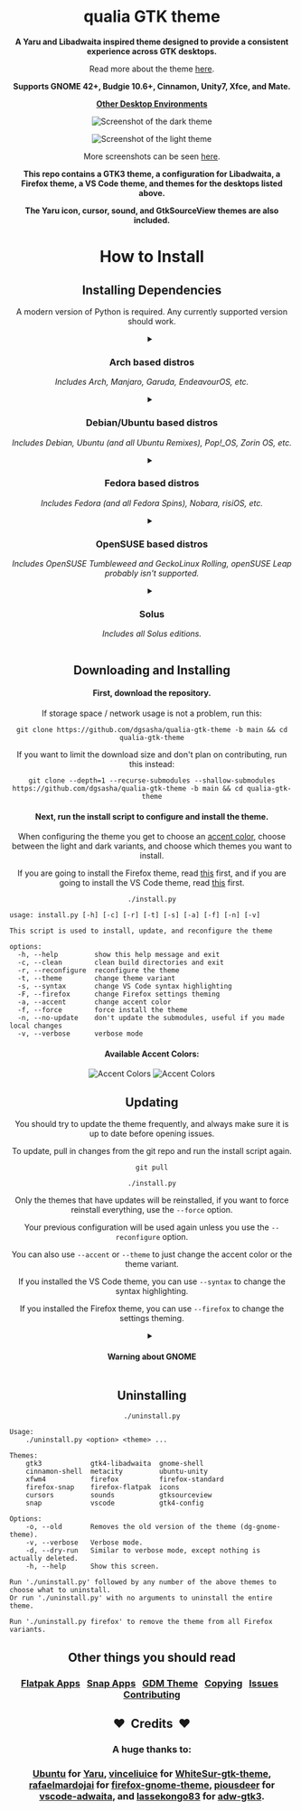 <div align="center">

# qualia GTK theme
**A Yaru and Libadwaita inspired theme designed to provide a consistent experience across GTK desktops.**

Read more about the theme [here](https://github.com/dgsasha/qualia-gtk-theme/wiki/About).

**Supports GNOME 42+, Budgie 10.6+, Cinnamon, Unity7, Xfce, and Mate.**

**[Other Desktop Environments](https://github.com/dgsasha/qualia-gtk-theme/wiki/Other-Desktop-Environments)**

![Screenshot of the dark theme](.github/images/dark.png)

![Screenshot of the light theme](.github/images/light.png)

More screenshots can be seen [here](https://github.com/dgsasha/qualia-gtk-theme/wiki/Screenshots).

**This repo contains a GTK3 theme, a configuration for Libadwaita, a Firefox theme, a VS Code theme, and themes for the desktops listed above.**
  
**The Yaru icon, cursor, sound, and GtkSourceView themes are also included.**

# How to Install

## Installing Dependencies

A modern version of Python is required. Any currently supported version should work.

<details>
<summary>

### Arch based distros
*Includes Arch, Manjaro, Garuda, EndeavourOS, etc.*

</summary>

```
sudo pacman -S sassc git ninja meson rsync
```

**If using GNOME, also run this and then log out and log back in:**

```
sudo pacman -S gnome-shell-extensions
```

</details>

<details>
<summary>

### Debian/Ubuntu based distros
*Includes Debian, Ubuntu (and all Ubuntu Remixes), Pop!_OS, Zorin OS, etc.*

</summary>

<details>
<summary>

#### Debian base >= 'bookworm' or Ubuntu base >= 22.04
*Also includes [bullseye-backports](https://backports.debian.org/Instructions/) and Debian branches like sid/testing.*

</summary>

```
sudo apt-get install sassc git ninja-build meson
```

**If using GNOME, also run this and then log out and log back in:**

```
sudo apt-get install gnome-shell-extensions
```

</details>

<details>
<summary>

#### Debian base <= 'bullseye' or Ubuntu base <= 20.04
*Includes some Ubuntu based distros like Zorin OS.*

*The GNOME Shell theme will not work on distros this old.*

</summary>

```
sudo apt-get install sassc git python3-pip
```
```
sudo pip install meson ninja
```
**If using GNOME, also run this and then log out and log back in:**
```
sudo apt-get install gnome-shell-extensions
```

</details>

</details>

<details>
<summary>

### Fedora based distros
*Includes Fedora (and all Fedora Spins), Nobara, risiOS, etc.*

</summary>

```
sudo dnf install sassc git ninja-build meson
```

**If using GNOME, also run this and then log out and log back in:**

```
sudo dnf install gnome-shell-extension-user-theme
```

</details>

<details>
<summary>

### OpenSUSE based distros
*Includes OpenSUSE Tumbleweed and GeckoLinux Rolling, openSUSE Leap probably isn't supported.*

</summary>

```
sudo zypper install sassc git ninja meson
```

**If using GNOME, also run this and then log out and log back in:**

```
sudo zypper install gnome-shell-extension-user-theme
```

</details>

<details>
<summary>

### Solus
*Includes all Solus editions.*

</summary>

```
sudo eopkg install sassc git ninja meson rsync gnome-shell-extensions
```

**If using GNOME, also run this and then log out and log back in:**

```
sudo eopkg install gnome-shell-extensions
```

</details>

## Downloading and Installing

#### First, download the repository.

If storage space / network usage is not a problem, run this:
```
git clone https://github.com/dgsasha/qualia-gtk-theme -b main && cd qualia-gtk-theme
```
If you want to limit the download size and don't plan on contributing, run this instead:
```
git clone --depth=1 --recurse-submodules --shallow-submodules https://github.com/dgsasha/qualia-gtk-theme -b main && cd qualia-gtk-theme
```

#### Next, run the install script to configure and install the theme.

When configuring the theme you get to choose an [accent color](#available-accent-colors), choose between the light and dark variants, and choose which themes you want to install.

If you are going to install the Firefox theme, read [this](https://github.com/dgsasha/qualia-gtk-theme/wiki/Firefox-Theme) first, and if you are going to install the VS Code theme, read [this](https://github.com/dgsasha/qualia-gtk-theme/wiki/VS-Code-Theme) first.

```
./install.py
```

</div>

```
usage: install.py [-h] [-c] [-r] [-t] [-s] [-a] [-f] [-n] [-v]

This script is used to install, update, and reconfigure the theme

options:
  -h, --help         show this help message and exit
  -c, --clean        clean build directories and exit
  -r, --reconfigure  reconfigure the theme
  -t, --theme        change theme variant
  -s, --syntax       change VS Code syntax highlighting
  -F, --firefox      change Firefox settings theming
  -a, --accent       change accent color
  -f, --force        force install the theme
  -n, --no-update    don't update the submodules, useful if you made local changes
  -v, --verbose      verbose mode
```

<div align="center">

#### Available Accent Colors:
![Accent Colors](.github/images/accents-dark.svg#gh-dark-mode-only)
![Accent Colors](.github/images/accents-light.svg#gh-light-mode-only)

## Updating

You should try to update the theme frequently, and always make sure it is up to date before opening issues.

To update, pull in changes from the git repo and run the install script again.

```
git pull
```
```
./install.py
```

Only the themes that have updates will be reinstalled, if you want to force reinstall everything, use the `--force` option.

Your previous configuration will be used again unless you use the `--reconfigure` option.

You can also use `--accent` or `--theme` to just change the accent color or the theme variant.

If you installed the VS Code theme, you can use `--syntax` to change the syntax highlighting.

If you installed the Firefox theme, you can use `--firefox` to change the settings theming.

<details>
<summary>

#### Warning about GNOME

</summary>

The GNOME Shell often changes a lot between major releases. For this reason you will always need to run `./install.py` after updating GNOME to make sure the latest version of the theme is installed. You should probably do this for other desktops as well, just in case there are changes.

You should also probably avoid using alpha builds of GNOME because I might not have the theme updated to support them yet.

</details>

## Uninstalling
```
./uninstall.py
```

</div>

```
Usage:
    ./uninstall.py <option> <theme> ...

Themes:
    gtk3            gtk4-libadwaita  gnome-shell
    cinnamon-shell  metacity         ubuntu-unity
    xfwm4           firefox          firefox-standard
    firefox-snap    firefox-flatpak  icons
    cursors         sounds           gtksourceview
    snap            vscode           gtk4-config

Options:
    -o, --old       Removes the old version of the theme (dg-gnome-theme).
    -v, --verbose   Verbose mode.
    -d, --dry-run   Similar to verbose mode, except nothing is actually deleted.
    -h, --help      Show this screen.

Run './uninstall.py' followed by any number of the above themes to choose what to uninstall.
Or run './uninstall.py' with no arguments to uninstall the entire theme.

Run './uninstall.py firefox' to remove the theme from all Firefox variants.
```

<div align="center">

## Other things you should read

### [Flatpak Apps](https://github.com/dgsasha/qualia-gtk-theme/wiki/Flatpak-Apps) &nbsp; [Snap Apps](https://github.com/dgsasha/qualia-gtk-theme/wiki/Snap-Apps) &nbsp; [GDM Theme](https://github.com/dgsasha/qualia-gtk-theme/wiki/GDM-Theme) &nbsp; [Copying](https://github.com/dgsasha/qualia-gtk-theme/wiki/Copying) &nbsp; [Issues](https://github.com/dgsasha/qualia-gtk-theme/wiki/Issues) &nbsp; [Contributing](https://github.com/dgsasha/qualia-gtk-theme/wiki/Contributing)

## :heart:&nbsp; Credits &nbsp;:heart:
### A huge thanks to:
### [Ubuntu](https://ubuntu.com/) for [Yaru](https://github.com/ubuntu/yaru), [vinceliuice](https://github.com/vinceliuice) for [WhiteSur-gtk-theme](https://github.com/vinceliuice/WhiteSur-gtk-theme), [rafaelmardojai](https://github.com/rafaelmardojai) for [firefox-gnome-theme](https://github.com/rafaelmardojai/firefox-gnome-theme), [piousdeer](https://github.com/piousdeer) for [vscode-adwaita](https://github.com/piousdeer/vscode-adwaita), and [lassekongo83](https://github.com/lassekongo83) for [adw-gtk3](https://github.com/lassekongo83/adw-gtk3).

</div>
